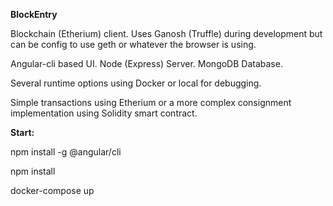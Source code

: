**BlockEntry**

Blockchain (Etherium) client.  Uses Ganosh (Truffle) during development but can be config to use
geth or whatever the browser is using.

Angular-cli based UI.
Node (Express) Server.
MongoDB Database.

Several runtime options using Docker or local for debugging.

Simple transactions using Etherium or a more complex consignment implementation using Solidity
smart contract.


**Start:**

npm install -g @angular/cli

npm install

docker-compose up


